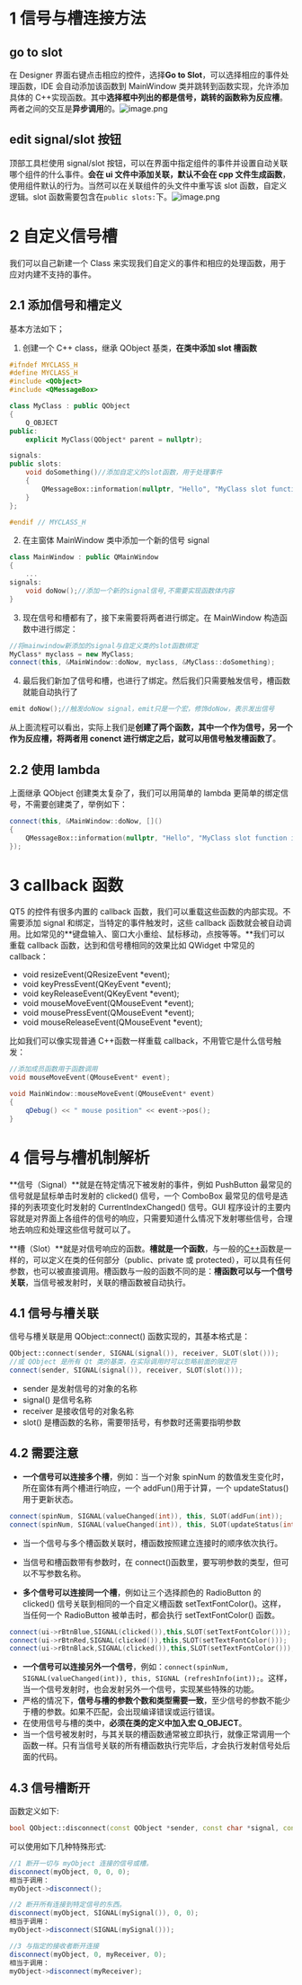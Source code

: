 # 1 信号与槽连接方法

## go to slot

在 Designer 界面右键点击相应的控件，选择**Go to Slot**，可以选择相应的事件处理函数，IDE 会自动添加该函数到 MainWindow 类并跳转到函数实现，允许添加具体的 C++实现函数。其中**选择框中列出的都是信号，跳转的函数称为反应槽**。两者之间的交互是**异步调用**的。![image.png](.assets/1600483384972-0dafb5c6-ef40-4b89-ab48-02058b12346b.png)

## edit signal/slot 按钮

顶部工具栏使用 signal/slot 按钮，可以在界面中指定组件的事件并设置自动关联哪个组件的什么事件。**会在 ui 文件中添加关联，默认不会在 cpp 文件生成函数**，使用组件默认的行为。当然可以在关联组件的头文件中重写该 slot 函数，自定义逻辑。slot 函数需要包含在`public slots:`下。![image.png](.assets/1624499225806-41ab5f51-dfea-4f3a-8d92-de8db976cf0e.png)

# 2 自定义信号槽

我们可以自己新建一个 Class 来实现我们自定义的事件和相应的处理函数，用于应对内建不支持的事件。

## 2.1 添加信号和槽定义

基本方法如下；

1. 创建一个 C++ class，继承 QObject 基类，**在类中添加 slot 槽函数**

```cpp
#ifndef MYCLASS_H
#define MYCLASS_H
#include <QObject>
#include <QMessageBox>

class MyClass : public QObject
{
    Q_OBJECT
public:
    explicit MyClass(QObject* parent = nullptr);

signals:
public slots:
    void doSomething()//添加自定义的slot函数，用于处理事件
    {
        QMessageBox::information(nullptr, "Hello", "MyClass slot function is called");
    }
};

#endif // MYCLASS_H
```

2. 在主窗体 MainWindow 类中添加一个新的信号 signal

```cpp
class MainWindow : public QMainWindow
{
	...
signals:
    void doNow();//添加一个新的signal信号,不需要实现函数体内容
}
```

3. 现在信号和槽都有了，接下来需要将两者进行绑定。在 MainWindow 构造函数中进行绑定：

```cpp
//将mainwindow新添加的signal与自定义类的slot函数绑定
MyClass* myclass = new MyClass;
connect(this, &MainWindow::doNow, myclass, &MyClass::doSomething);
```

4. 最后我们新加了信号和槽，也进行了绑定。然后我们只需要触发信号，槽函数就能自动执行了

```cpp
emit doNow();//触发doNow signal，emit只是一个宏，修饰doNow，表示发出信号
```

从上面流程可以看出，实际上我们是**创建了两个函数，其中一个作为信号，另一个作为反应槽，将两者用 conenct 进行绑定之后，就可以用信号触发槽函数了**。

## 2.2 使用 lambda

上面继承 QObject 创建类太复杂了，我们可以用简单的 lambda 更简单的绑定信号，不需要创建类了，举例如下：

```cpp
connect(this, &MainWindow::doNow, []()
{
	QMessageBox::information(nullptr, "Hello", "MyClass slot function is called");
});
```

# 3 callback 函数

QT5 的控件有很多内置的 callback 函数，我们可以重载这些函数的内部实现。不需要添加 signal 和绑定，当特定的事件触发时，这些 callback 函数就会被自动调用。比如常见的**键盘输入、窗口大小重绘、鼠标移动，点按等等。**我们可以重载 callback 函数，达到和信号槽相同的效果比如 QWidget 中常见的 callback：

- void resizeEvent(QResizeEvent \*event);
- void keyPressEvent(QKeyEvent \*event);
- void keyReleaseEvent(QKeyEvent \*event);
- void mouseMoveEvent(QMouseEvent \*event);
- void mousePressEvent(QMouseEvent \*event);
- void mouseReleaseEvent(QMouseEvent \*event);

比如我们可以像实现普通 C++函数一样重载 callback，不用管它是什么信号触发：

```cpp
//添加成员函数用于函数调用
void mouseMoveEvent(QMouseEvent* event);

void MainWindow::mouseMoveEvent(QMouseEvent* event)
{
    qDebug() << " mouse position" << event->pos();
}
```

# 4 信号与槽机制解析

**信号（Signal）**就是在特定情况下被发射的事件，例如 PushButton 最常见的信号就是鼠标单击时发射的 clicked() 信号，一个 ComboBox 最常见的信号是选择的列表项变化时发射的 CurrentIndexChanged() 信号。GUI 程序设计的主要内容就是对界面上各组件的信号的响应，只需要知道什么情况下发射哪些信号，合理地去响应和处理这些信号就可以了。​

**槽（Slot）**就是对信号响应的函数。**槽就是一个函数**，与一般的[C++](http://c.biancheng.net/cplus/)函数是一样的，可以定义在类的任何部分（public、private 或 protected），可以具有任何参数，也可以被直接调用。槽函数与一般的函数不同的是：**槽函数可以与一个信号关联**，当信号被发射时，关联的槽函数被自动执行。

## 4.1 信号与槽关联

信号与槽关联是用 QObject::connect() 函数实现的，其基本格式是：

```cpp
QObject::connect(sender, SIGNAL(signal()), receiver, SLOT(slot()));
//或 QObject 是所有 Qt 类的基类，在实际调用时可以忽略前面的限定符
connect(sender, SIGNAL(signal()), receiver, SLOT(slot()));
```

- sender 是发射信号的对象的名称
- signal() 是信号名称
- receiver 是接收信号的对象名称
- slot() 是槽函数的名称，需要带括号，有参数时还需要指明参数

## 4.2 需要注意

- **一个信号可以连接多个槽**，例如：当一个对象 spinNum 的数值发生变化时，所在窗体有两个槽进行响应，一个 addFun()用于计算，一个 updateStatus() 用于更新状态。

```cpp
connect(spinNum, SIGNAL(valueChanged(int)), this, SLOT(addFun(int));
connect(spinNum, SIGNAL(valueChanged(int)), this, SLOT(updateStatus(int));
```

- 当一个信号与多个槽函数关联时，槽函数按照建立连接时的顺序依次执行。
- 当信号和槽函数带有参数时，在 connect()函数里，要写明参数的类型，但可以不写参数名称。

- **多个信号可以连接同一个槽**，例如让三个选择颜色的 RadioButton 的 clicked() 信号关联到相同的一个自定义槽函数 setTextFontColor()。这样，当任何一个 RadioButton 被单击时，都会执行 setTextFontColor() 函数。

```cpp
connect(ui->rBtnBlue,SIGNAL(clicked()),this,SLOT(setTextFontColor()));
connect(ui->rBtnRed,SIGNAL(clicked()),this,SLOT(setTextFontColor()));
connect(ui->rBtnBlack,SIGNAL(clicked()),this,SLOT(setTextFontColor()));
```

- **一个信号可以连接另外一个信号**，例如：`connect(spinNum, SIGNAL(valueChanged(int)), this, SIGNAL (refreshInfo(int));`。这样，当一个信号发射时，也会发射另外一个信号，实现某些特殊的功能。
- 严格的情况下，**信号与槽的参数个数和类型需要一致**，至少信号的参数不能少于槽的参数。如果不匹配，会出现编译错误或运行错误。
- 在使用信号与槽的类中，**必须在类的定义中加入宏 Q_OBJECT**。
- 当一个信号被发射时，与其关联的槽函数通常被立即执行，就像正常调用一个函数一样。只有当信号关联的所有槽函数执行完毕后，才会执行发射信号处后面的代码。

## 4.3 信号槽断开

函数定义如下:

```cpp
bool QObject::disconnect(const QObject *sender, const char *signal, const QObject *receiver, const char *method);
```

可以使用如下几种特殊形式:

```cpp
//1 断开一切与 myObject 连接的信号或槽。
disconnect(myObject, 0, 0, 0);
相当于调用：
myObject->disconnect();

//2 断开所有连接到特定信号的东西。
disconnect(myObject, SIGNAL(mySignal()), 0, 0);
相当于调用：
myObject->disconnect(SIGNAL(mySignal()));

//3 与指定的接收者断开连接
disconnect(myObject, 0, myReceiver, 0);
相当于调用：
myObject->disconnect(myReceiver);
```

